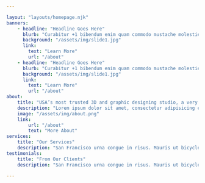 ```yaml
---

layout: "layouts/homepage.njk"
banners: 
    - headline: "Headline Goes Here"
      blurb: "Curabitur +1 bibendum enim quam commodo mustache molestie porttitor"
      background: "/assets/img/slide1.jpg"
      link: 
        text: "Learn More"
        url: "/about"
    - headline: "Headline Goes Here"
      blurb: "Curabitur +1 bibendum enim quam commodo mustache molestie porttitor"
      background: "/assets/img/slide1.jpg"
      link: 
        text: "Learn More"
        url: "/about"
about: 
    title: "USA’s most trusted 3D and graphic designing studio, a very passionate team inside."
    description: "Lorem ipsum dolor sit amet, consectetur adipisicing elit, sed do eiusmod tempor incididunt ut labore et dolore magna aliqua. Ut enim ad minim veniam, quis nostrud exercitation ullamco laboris nisi ut aliquip."
    image: "/assets/img/about.png"
    link:
        url: "/about"
        text: "More About"
services:
    title: "Our Services"
    description: "San Francisco urna congue in risus. Mauris ut bicycle"
testimonials:
    title: "From Our Clients"
    description: "San Francisco urna congue in risus. Mauris ut bicycle"

---
```


             